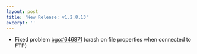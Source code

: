 ```yaml
---
layout: post
title: 'New Release: v1.2.8.13'
excerpt: ''
---
```


* Fixed problem [bgo#646871](https://bugzilla.gnome.org/show_bug.cgi?id=646871) (crash on file properties when connected to FTP)
